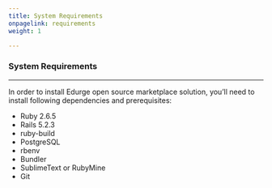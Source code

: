 ```yaml
---
title: System Requirements
onpagelink: requirements
weight: 1

---
```


### **System Requirements**
-------------------

In order to install Edurge open source marketplace solution, you’ll need to install following dependencies and prerequisites:

- Ruby 2.6.5
- Rails 5.2.3
- ruby-build
- PostgreSQL
- rbenv
- Bundler
- SublimeText or RubyMine
- Git
 
